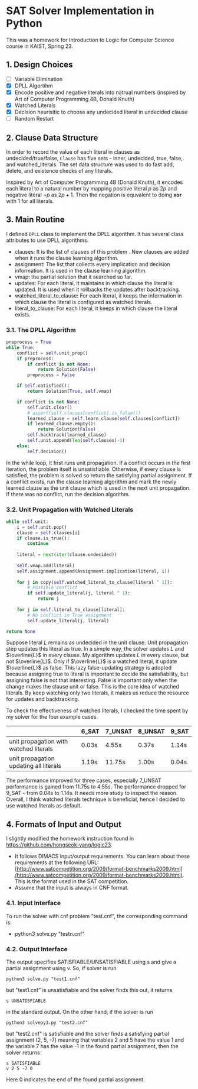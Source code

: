 # SAT Solver Implementation in Python

This was a homework for Introduction to Logic for Computer Science course in KAIST, Spring 23.

## 1. Design Choices
- [ ] Variable Elimination
- [x] DPLL Algortihm
- [x] Encode positive and negative literals into natrual numbers (inspired by Art of Computer Programming 4B, Donald Knuth)
- [x] Watched Literals
- [x] Decision heurisitic to choose any undecided literal in undecided clause
- [ ] Random Restart

## 2. Clause Data Structure

In order to record the value of each literal in clauses as undecided/true/false, `Clause` has five sets - inner, undecided, true, false, and watched_literals. The set data structure was used to do fast add, delete, and existence checks of any literals.

Inspired by Art of Computer Programming 4B (Donald Knuth), it encodes each literal to a natural number by mapping positive literal $p$ as $2p$ and negative literal $\neg p$ as $2p+1$. Then the negation is equvalent to doing **xor** with 1 for all literals.

## 3. Main Routine

I defined `DPLL` class to implement the DPLL algorithm. It has several class attributes to use DPLL algorithms.

- clauses: It is the list of clauses of this problem . New clauses are added when it runs the clause learning algorithm.
- assignment: The list that collects every implication and decision information. It is used in the clause learning algorithm.
- vmap: the partial solution that it searched so far.
- updates: For each literal, it maintains in which clause the literal is updated. It is used when it rollbacks the updates after backtracking.
- watched_literal_to_clause: For each literal, it keeps the information in which clause the literal is configured as watched literals.
- literal_to_clause: For each literal, it keeps in which clause the literal exists.

### 3.1.  The DPLL Algorithm

```python
preprocess = True
while True:
    conflict = self.unit_prop()
    if preprocess:
        if conflict is not None:
            return Solution(False)
        preprocess = False

    if self.satisfied():
        return Solution(True, self.vmap)

    if conflict is not None:
        self.unit.clear()
        # assert(self.clauses[conflict].is_false())
        learned_clause = self.learn_clause(self.clauses[conflict])
        if learned_clause.empty():
            return Solution(False)
        self.backtrack(learned_clause)
        self.unit.append(len(self.clauses)-1)
    else:
        self.decision()
```

In the while loop, it first runs unit propagation. If a conflict occurs in the first iteration, the problem itself is unsatisfiable. Otherwise, if every clause is satisfied, the problem is solved so return the satisfying partial assignment. If a conflict exists, run the clause learning algorithm and mark the newly learned clause as the unit clause which is used in the next unit propagation. If there was no conflict, run the decision algorithm.

### 3.2. Unit Propagation with Watched Literals

```python
while self.unit:
    i = self.unit.pop()
    clause = self.clauses[i]
    if clause.is_true():
        continue
    
    literal = next(iter(clause.undecided))
    
    self.vmap.add(literal)
    self.assignment.append(Assignment.implication(literal, i))
    
    for j in copy(self.watched_literal_to_clause[literal ^ 1]):
        # Possible conflict
        if self.update_literal(j, literal ^ 1):
            return j
    
    for j in self.literal_to_clause[literal]:
        # No conflict in True assignment
        self.update_literal(j, literal)

return None
```

Suppose literal $L$ remains as undecided in the unit clause. Unit propagation step updates this literal as true. In a simple way, the solver updates $L$ and $\overline{L}$ in every clause. My algorithm updates $L$ in every clause, but not $\overline{L}$. Only if $\overline{L}$ is a watched literal, it update $\overline{L}$ as false. This lazy false-updating strategy is adopted because assigning true to literal is important to decide the satisfiability, but assigning false is not that interesting.  False is important only when the change makes the clause unit or false. This is the core idea of watched literals. By keep watching only two literals, it makes us reduce the resource for updates and backtracking.

To check the effectiveness of watched literals, I checked the time spent by my solver for the four example cases.

|  | 6_SAT | 7_UNSAT | 8_UNSAT | 9_SAT |
| --- | --- | --- | --- | --- |
| unit propagation with watched literals | 0.03s | 4.55s | 0.37s | 1.14s |
| unit propagation updating all literals  | 1.19s | 11.75s | 1.00s | 0.04s |

The performance improved for three cases, especially 7_UNSAT performance is gained from 11.75s to 4.55s. The performance dropped for 9_SAT - from 0.04s to 1.14s. It needs more study to inspect the reason. Overall, I think watched literals technique is beneficial, hence I decided to use watched literals as default.

## 4. Formats of Input and Output

I slightly modified the homework instruction found in https://github.com/hongseok-yang/logic23.

* It follows DIMACS input/output requirements. You can learn about these requirements at the following URL: [http://www.satcompetition.org/2009/format-benchmarks2009.html](http://www.satcompetition.org/2009/format-benchmarks2009.html). This is the format used in the SAT competition. 
* Assume that the input is always in CNF format.

### 4.1. Input Interface

To run the solver with cnf problem "test.cnf", the corresponding command is:

* python3 solve.py "testn.cnf"

### 4.2. Output Interface

The output specifies SATISFIABLE/UNSATISFIABLE using s and give a partial assignment using v. So, if solver is run

```
python3 solve.py "test1.cnf"
```

but "test1.cnf" is unsatisfiable and the solver finds this out, it returns

```
s UNSATISFIABLE
```

in the standard output. On the other hand, if the solver is run

```
python3 solvepy3.py "test2.cnf"
```

but "test2.cnf" is satisfiable and the solver finds a satisfying partial assignment (2, 5, -7) meaning that variables 2 and 5 have the value 1 and the variable 7 has the value -1 in the found partial assignment, then the solver returns

```
s SATISFIABLE
v 2 5 -7 0
```

Here 0 indicates the end of the found partial assignment.
